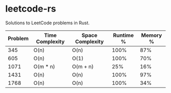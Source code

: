 # leetcode-rs
Solutions to LeetCode problems in Rust.

| Problem | Time Complexity | Space Complexity | Runtime % | Memory % |
|-----|-----|-----|-----|-----|
| 345 | O(n) | O(n) | 100%  | 87% |
| 605 | O(n) | O(1) | 100%  | 70% |
| 1071 | O(m * n) | O(m + n) | 25%  | 16% |
| 1431 | O(n)     | O(n)     | 100% | 97% |
| 1768 | O(n)     | O(n)     | 100% | 34% |
